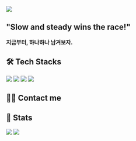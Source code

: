 <div class="container">
  <img src="https://capsule-render.vercel.app/api?type=waving&color=59f7ca&height=180&text=Minseong's%20Github&animation=blink&fontColor=d04d0f&fontSize=90">
  
  <div class="quote">
    <h2>"Slow and steady wins the race!"</h2>
    <div style="font-weight: 700; font-size: 15px;">지금부터, 하나하나 남겨보자.</div>
  </div>
  
  <div class="tech-stacks">
    <h2>🛠️ Tech Stacks</h2>
    <img src="https://img.shields.io/badge/C++-00599C?style=flat&logo=C%2B%2B&logoColor=white">
    <img src="https://img.shields.io/badge/C-A8B9CC?style=flat&logo=C&logoColor=white">
    <img src="https://img.shields.io/badge/Java-007396?style=flat&logo=Java&logoColor=white">
    <img src="https://img.shields.io/badge/Python-3776AB?style=flat&logo=Python&logoColor=white">
  </div>
  
  <div class="contact-me">
    <h2>🧑‍💻 Contact me</h2>
    <!-- 추가적인 정보는 이곳에 넣으세요 -->
  </div>
  
  <div class="stats">
    <h2>🏅 Stats</h2>
    <img src="https://github-readme-stats.vercel.app/api/top-langs/?username=MinsG02&layout=compact&bg_color=180,000000,&title_color=000000&text_color=000000">
    <a href="https://solved.ac/dgkms5"><img src="http://mazassumnida.wtf/api/generate_badge?boj=dgkms5"></a>
  </div>
</div>
